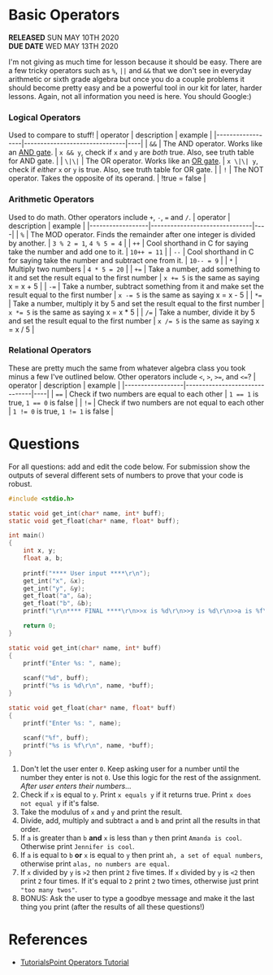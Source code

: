 # Basic Operators
**RELEASED** SUN MAY 10TH 2020   
**DUE DATE** WED MAY 13TH 2020  

I'm not giving as much time for lesson because it should be easy. There are a few tricky operators such as `%`, `||` and `&&` that we don't see in everyday arithmetic or sixth grade algebra but once you do a couple problems it should become pretty easy and be a powerful tool in our kit for later, harder lessons. Again, not all information you need is here. You should Google:) 

### Logical Operators
Used to compare to stuff!
| operator | description | example |
|------------------|-------------------------------|----|
| `&&` | The AND operator. Works like an [AND gate](https://en.wikipedia.org/wiki/AND_gate). |  `x && y`, check if `x` and `y` are *both* true. Also, see truth table for AND gate. |
| `\|\|` | The OR operator. Works like an [OR gate](https://en.wikipedia.org/wiki/OR_gate). |  `x \|\| y`, check if *either* `x` or `y` is true.  Also, see truth table for OR gate. |
| `!`  | The NOT operator. Takes the opposite of its operand. | !true = false |

### Arithmetic Operators 
Used to do math. Other operators include `+`, `-`, `=` and `/`.
| operator | description | example |
|------------------|-------------------------------|----|
| `%` | The MOD operator. Finds the remainder after one integer is divided by another. | `3 % 2 = 1`, `4 % 5 = 4` |
| `++` | Cool shorthand in C for saying take the number and add one to it. | `10++ = 11` |
| `--` | Cool shorthand in C for saying take the number and subtract one from it. | `10-- = 9` |
| `*` | Multiply two numbers |  `4 * 5 = 20` |
| `+=` | Take a number, add something to it and set the result equal to the first number |  `x += 5` is the same as saying x = x + 5 |
| `-=` | Take a number, subtract something from it and make set the result equal to the first number |  `x -= 5` is the same as saying x = x - 5 |
| `*=` | Take a number, multiply it by 5 and set the result equal to the first number |  `x *= 5` is the same as saying x = x * 5 |
| `/=` | Take a number, divide it by 5 and set the result equal to the first number |  `x /= 5` is the same as saying x = x / 5 |

### Relational Operators
These are pretty much the same from whatever algebra class you took minus a few I've outlined below. Other operators include `<`, `>`, `>=`, and `<=`?
| operator | description | example |
|------------------|-------------------------------|----|
| `==` | Check if two numbers are equal to each other | `1 == 1` is true, `1 == 0` is false |
| `!=` | Check if two numbers are not equal to each other | `1 != 0` is true, `1 != 1` is false |

# Questions
For all questions: add and edit the code below. For submission show the outputs of several different sets of numbers to prove that your code is robust.
```c
#include <stdio.h>

static void get_int(char* name, int* buff);
static void get_float(char* name, float* buff);

int main()
{
    int x, y; 
    float a, b; 
    
    printf("**** User input ****\r\n");
    get_int("x", &x); 
    get_int("y", &y); 
    get_float("a", &a); 
    get_float("b", &b); 
    printf("\r\n**** FINAL ****\r\n>>x is %d\r\n>>y is %d\r\n>>a is %f\r\n>>b is %f\r\n", x, y, a, b);

    return 0;
}

static void get_int(char* name, int* buff)
{
    printf("Enter %s: ", name);
    
    scanf("%d", buff); 
    printf("%s is %d\r\n", name, *buff);
}

static void get_float(char* name, float* buff)
{
    printf("Enter %s: ", name);
    
    scanf("%f", buff); 
    printf("%s is %f\r\n", name, *buff);
}
```
1. Don't let the user enter `0`. Keep asking user for a number until the number they enter is not `0`. Use this logic for the rest of the assignment.  
*After user enters their numbers...*
1. Check if `x` is equal to `y`. Print `x equals y` if it returns true. Print `x does not equal y` if it's false. 
2. Take the modulus of `x` and `y` and print the result. 
3. Divide, add, multiply and subtract `a` and `b` and print all the results in that order. 
4. If `a` is greater than `b` **and** `x` is less than `y` then print `Amanda is cool`. Otherwise print `Jennifer is cool`. 
5. If `a` is equal to `b` **or** `x` is equal to `y` then print `ah, a set of equal numbers`, otherwise print `alas, no numbers are equal`. 
6. If `x` divided by `y` is `>2` then print `2` five times. If `x` divided by `y` is `<2` then print `2` four times. If it's equal to `2` print `2` two times, otherwise just print `"too many twos"`.
7. BONUS: Ask the user to type a goodbye message and make it the last thing you print (after the results of all these questions!) 

# References
*  [TutorialsPoint Operators Tutorial](https://www.tutorialspoint.com/cprogramming/c_operators.htm)

